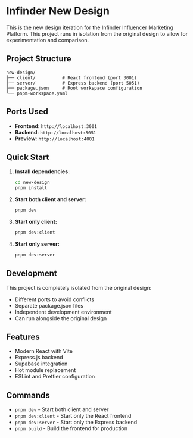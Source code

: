 # Infinder New Design

This is the new design iteration for the Infinder Influencer Marketing Platform. This project runs in isolation from the original design to allow for experimentation and comparison.

## Project Structure

```
new-design/
├── client/          # React frontend (port 3001)
├── server/          # Express backend (port 5051)
├── package.json     # Root workspace configuration
└── pnpm-workspace.yaml
```

## Ports Used

- **Frontend**: `http://localhost:3001`
- **Backend**: `http://localhost:5051`
- **Preview**: `http://localhost:4001`

## Quick Start

1. **Install dependencies:**
   ```bash
   cd new-design
   pnpm install
   ```

2. **Start both client and server:**
   ```bash
   pnpm dev
   ```

3. **Start only client:**
   ```bash
   pnpm dev:client
   ```

4. **Start only server:**
   ```bash
   pnpm dev:server
   ```

## Development

This project is completely isolated from the original design:
- Different ports to avoid conflicts
- Separate package.json files
- Independent development environment
- Can run alongside the original design

## Features

- Modern React with Vite
- Express.js backend
- Supabase integration
- Hot module replacement
- ESLint and Prettier configuration

## Commands

- `pnpm dev` - Start both client and server
- `pnpm dev:client` - Start only the React frontend
- `pnpm dev:server` - Start only the Express backend
- `pnpm build` - Build the frontend for production 